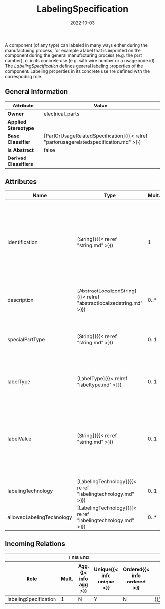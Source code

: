 ﻿---
title: LabelingSpecification
toc: false
type: specs
date: "2022-10-03"
draft: false
specification: VEC
version: 2.0.1
documentType: "Recommendation"
elementType: Class
classes:
  - LabelingSpecification
menu_name: vec-2.0.1
---
A component (of any type) can labeled in many ways either during the manufacturing process, for example a label that is imprinted on the component during the general manufacturing process&#160;(e.g. the part number), or in its concrete use (e.g. with wire number or a usage node id). The <i>LabelingSpecification</i> defines general labeling properties of the component. Labeling properties in its concrete use are defined with the correspoding role.

## General Information

| Attribute               | Value |
|-------------------------|-------|
| **Owner**               | electrical_parts |
| **Applied Stereotype**  |   |
| **Base Classifier**     | [PartOrUsageRelatedSpecification]({{< relref "partorusagerelatedspecification.md" >}})<br/>  |
| **Is Abstract**         | false |
| **Derived Classifiers** |   |

## Attributes
|  Name  |  Type  |  Mult.  |  Description  |  Owning Classifier  |
|--------|--------|---------|---------------|--------------|
|identification| [String]({{< relref "string.md" >}}) | 1 | <p> Specifies a unique identification of the specification. The identification is guaranteed to be unique within the document containing the specification. For all VEC-documents a Specification-instance can be trusted to be identical if the DocumentVersion-instance is the same (see DocumentVersion) and the identification of the Specification is the same.      </p> | [Specification]({{< relref "specification.md" >}}) |
|description| [AbstractLocalizedString]({{< relref "abstractlocalizedstring.md" >}}) | 0..* | <p> Specifies additional, human readable information about the specification.      </p> | [Specification]({{< relref "specification.md" >}}) |
|specialPartType| [String]({{< relref "string.md" >}}) | 0..1 | <p>The specialPartType allows the specification of subclassifications for a PartOrUsageRelatedSpecification (e.g. different types of connector housings).  </p> | [PartOrUsageRelatedSpecification]({{< relref "partorusagerelatedspecification.md" >}}) |
|labelType| [LabelType]({{< relref "labeltype.md" >}}) | 0..1 | <p> Specifies the type of a label printed, stamped or integrated on or in component (e.g. alpha numerical, bar code).      </p> | [LabelingSpecification]({{< relref "labelingspecification.md" >}}) |
|labelValue| [String]({{< relref "string.md" >}}) | 0..1 | <p> Specifies the value of a label printed on the component. This value applies to all components that satisfy this specification, so all instances share the same label value (e.g. a part number).      </p>      <p> If instances of a component require individual labeling it has to be defined on the LabelingRole.      </p> | [LabelingSpecification]({{< relref "labelingspecification.md" >}}) |
|labelingTechnology| [LabelingTechnology]({{< relref "labelingtechnology.md" >}}) | 0..1 | Specifies the used labeling technology if the label is already defined in this specification. | [LabelingSpecification]({{< relref "labelingspecification.md" >}}) |
|allowedLabelingTechnology| [LabelingTechnology]({{< relref "labelingtechnology.md" >}}) | 0..* | Specifies the allowed labeling technologies if the component is not yet labeled, but support labeling in its usage. | [LabelingSpecification]({{< relref "labelingspecification.md" >}}) |


##  Incoming Relations
<table>
    <thead>
        <tr>
           <th colspan="5">This End</th>
           <th colspan="2">Other End</th>
           <th colspan="1">General</th>
        </tr>
        <tr>
           <th>Role</th>
           <th>Mult.</th>
           <th>Agg.{{< info agg >}}</th>
           <th>Unique{{< info unique >}}</th>
           <th>Ordered{{< info ordered >}}</th>
           <th>Type</th>
           <th>Mult.</th>
           <th>Description</th>
        </tr>
    <thead>
    <tbody>
    <tr>
        <td>labelingSpecification</td>
        <td>1</td>
        <td>N</td>
        <td>Y</td>
        <td>N</td>
        <td><a href="{{< relref "labelingrole.md" >}}">LabelingRole</a></td>
        <td>0..*</td>
        <td></td>
    </tr>
    </tbody>
</table>



